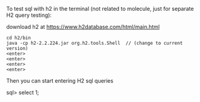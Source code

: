 To test sql with h2 in the terminal (not related to molecule, just for separate H2 query testing):

download h2 at https://www.h2database.com/html/main.html


    cd h2/bin
    java -cp h2-2.2.224.jar org.h2.tools.Shell  // (change to current version)
    <enter>
    <enter>
    <enter>
    <enter>

Then you can start entering H2 sql queries

sql> select 1;
